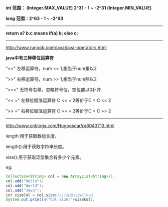 **int 范围： (Integer.MAX_VALUE) 2^31 - 1 ~ -2^31 (Integer.MIN_VALUE)**

**long 范围：2^63 - 1 ~ -2^63**

_________________________________

**return a? b:c means 
if(a) b;
else c;**

_________________________________

http://www.runoob.com/java/java-operators.html

**java中有三种移位运算符**

"<<"  左移运算符，num << 1,相当于num乘以2

">>" 右移运算符，num >> 1,相当于num除以2

">>>"  无符号右移，忽略符号位，空位都以0补齐

"<< =" 左移位赋值运算符	C << = 2等价于C = C << 2

">> ="	右移位赋值运算符	C >> = 2等价于C = C >> 2

_________________________________

http://www.cnblogs.com/Hugooscar/p/6043713.html

length:用于获取数组长度。

length():用于获取字符串长度。

size():用于获取泛型集合有多少个元素。

eg:
```java
Collection<String> col = new ArrayList<String>();
col.add("Hello");
col.add("World");
col.add("Java");
int sizeCol = col.size();//此处sizeCol=3
System.out.println("Col size:"+sizeCol);
```
